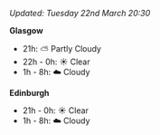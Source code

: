 *Updated: Tuesday 22nd March 20:30*

**Glasgow**

* 21h: :partly_sunny: Partly Cloudy
* 22h - 0h: :sunny: Clear
* 1h - 8h: :cloud: Cloudy

**Edinburgh**

* 21h - 0h: :sunny: Clear
* 1h - 8h: :cloud: Cloudy
